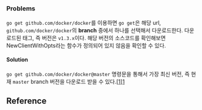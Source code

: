 # 

### Problems

`go get github.com/docker/docker`를 이용하면 `go get`은 해당 url, `github.com/docker/docker`의 **branch** 중에서 하나를 선택해서 다운로드한다. 다운로드된 태그, 즉 버전은 `v1.3.x`이다. 해당 버전의 소스코드를 확인해보면 NewClientWithOpts라는 함수가 정의되어 있지 않음을 확인할 수 있다.

#### Solution

`go get github.com/docker/docker@master` 명령문을 통해서 가장 최신 버전, 즉 현재 `master` branch 버전을 다운로드 받을 수 있다.[[1]][1]

## Reference

[1]: https://www.reddit.com/r/AskProgramming/comments/atmoqa/cant_compile_sample_golang_code_from_docker/

